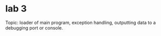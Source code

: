 # lab 3

Topic: loader of main program, exception handling, outputting data to a debugging port or console.
